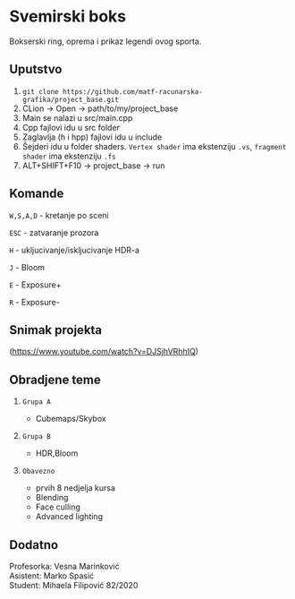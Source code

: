 # Svemirski boks
Bokserski ring, oprema i  prikaz legendi ovog sporta.

## Uputstvo
1. `git clone https://github.com/matf-racunarska-grafika/project_base.git`
2. CLion -> Open -> path/to/my/project_base
3. Main se nalazi u src/main.cpp
4. Cpp fajlovi idu u src folder
5. Zaglavlja (h i hpp) fajlovi idu u include
6. Šejderi idu u folder shaders. `Vertex shader` ima ekstenziju `.vs`, `fragment shader` ima ekstenziju `.fs`
7. ALT+SHIFT+F10 -> project_base -> run

## Komande
`W,S,A,D` - kretanje po sceni

`ESC` - zatvaranje prozora

`H` - ukljucivanje/iskljucivanje HDR-a

`J` - Bloom

`E` - Exposure+

`R` - Exposure-

## Snimak projekta
(https://www.youtube.com/watch?v=DJSjhVRhhIQ)
## Obradjene teme
1. `Grupa A`

    * Cubemaps/Skybox
2. `Grupa B`

    * HDR,Bloom
3. `Obavezno`

    * prvih 8 nedjelja kursa
    * Blending
    * Face culling
    * Advanced lighting

## Dodatno
Profesorka: Vesna Marinković    
Asistent: Marko Spasić  
Student: Mihaela Filipović 82/2020
